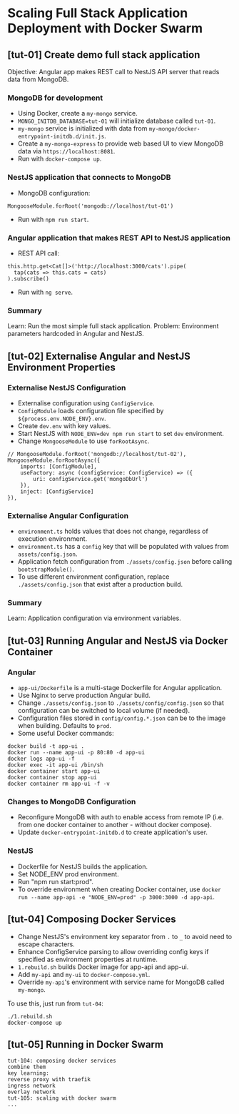 # Scaling Full Stack Application Deployment with Docker Swarm

## [tut-01] Create demo full stack application

Objective: Angular app makes REST call to NestJS API server that reads data from MongoDB.

### MongoDB for development

- Using Docker, create a `my-mongo` service.
- `MONGO_INITDB_DATABASE=tut-01` will initialize database called `tut-01`.
- `my-mongo` service is initialized with data from `my-mongo/docker-entrypoint-initdb.d/init.js`.
- Create a `my-mongo-express` to provide web based UI to view MongoDB data via `https://localhost:8081`. 
- Run with `docker-compose up`.

### NestJS application that connects to MongoDB

- MongoDB configuration:
```
MongooseModule.forRoot('mongodb://localhost/tut-01')
```
- Run with `npm run start`.

### Angular application that makes REST API to NestJS application

- REST API call:
```
this.http.get<Cat[]>('http://localhost:3000/cats').pipe(
  tap(cats => this.cats = cats)
).subscribe()
```
- Run with `ng serve`.

### Summary

Learn: Run the most simple full stack application.
Problem: Environment parameters hardcoded in Angular and NestJS.

## [tut-02] Externalise Angular and NestJS Environment Properties

### Externalise NestJS Configuration
- Externalise configuration using `ConfigService`.
- `ConfigModule` loads configuration file specified by `${process.env.NODE_ENV}.env`.
- Create `dev.env` with key values.
- Start NestJS with `NODE_ENV=dev npm run start` to set `dev` environment.
- Change `MongooseModule` to use `forRootAsync`.

```
// MongooseModule.forRoot('mongodb://localhost/tut-02'),
MongooseModule.forRootAsync({
    imports: [ConfigModule],
    useFactory: async (configService: ConfigService) => ({
        uri: configService.get('mongoDbUrl')
    }),
    inject: [ConfigService]
}),
```

### Externalise Angular Configuration
- `environment.ts` holds values that does not change, regardless of execution environment.
- `environment.ts` has a `config` key that will be populated with values from `assets/config.json`.
- Application fetch configuration from `./assets/config.json` before calling `bootstrapModule()`.
- To use different environment configuration, replace `./assets/config.json` that exist after a production build.

### Summary

Learn: Application configuration via environment variables.

## [tut-03] Running Angular and NestJS via Docker Container

### Angular
- `app-ui/Dockerfile` is a multi-stage Dockerfile for Angular application.
- Use Nginx to serve production Angular build.
- Change `./assets/config.json` to `./assets/config/config.json` so that configuration can be switched to local volume (if needed).
- Configuration files stored in `config/config.*.json` can be to the image when building. Defaults to `prod`.
- Some useful Docker commands:
```
docker build -t app-ui .
docker run --name app-ui -p 80:80 -d app-ui
docker logs app-ui -f
docker exec -it app-ui /bin/sh
docker container start app-ui
docker container stop app-ui
docker container rm app-ui -f -v
```

### Changes to MongoDB Configuration

- Reconfigure MongoDB with auth to enable access from remote IP (i.e. from one docker container to another - without docker compose).
- Update `docker-entrypoint-initdb.d` to create application's user. 

### NestJS
- Dockerfile for NestJS builds the application.
- Set NODE_ENV prod environment.
- Run "npm run start:prod".
- To override environment when creating Docker container, use `docker run --name app-api -e "NODE_ENV=prod" -p 3000:3000 -d app-api`.

## [tut-04] Composing Docker Services
- Change NestJS's environment key separator from `.` to `_` to avoid need to escape characters.
- Enhance ConfigService parsing to allow overriding config keys if specified as environment properties at runtime.
- `1.rebuild.sh` builds Docker image for app-api and app-ui.
- Add `my-api` and `my-ui` to `docker-compose.yml`.
- Override `my-api`'s environment with service name for MongoDB called `my-mongo`.

To use this, just run from `tut-04`:
```
./1.rebuild.sh
docker-compose up
```

## [tut-05] Running in Docker Swarm



```
tut-104: composing docker services
combine them
key learning:
reverse proxy with traefik
ingress network
overlay network
tut-105: scaling with docker swarm
...
